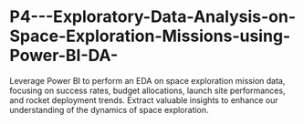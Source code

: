 # P4---Exploratory-Data-Analysis-on-Space-Exploration-Missions-using-Power-BI-DA-
Leverage Power BI to perform an EDA on space exploration mission data, focusing on success rates, budget allocations, launch site performances, and rocket deployment trends. Extract valuable insights to enhance our understanding of the dynamics of space exploration.
